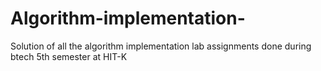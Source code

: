# Algorithm-implementation-
Solution of all the algorithm implementation lab assignments done during btech 5th semester at HIT-K
